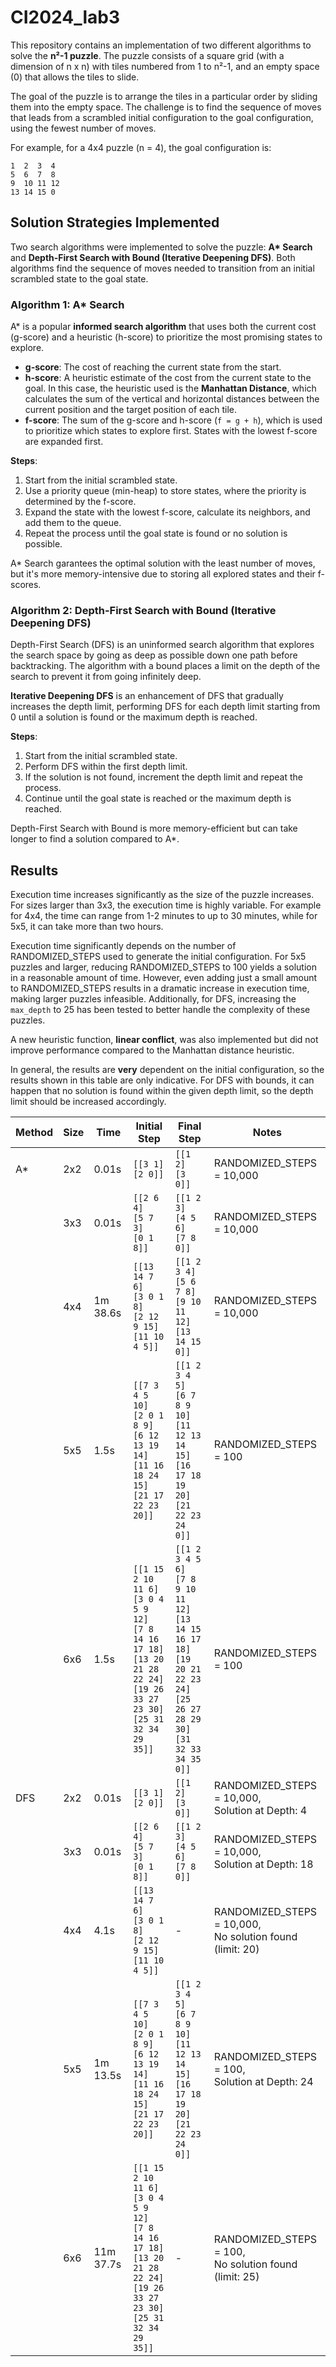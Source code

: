 # CI2024_lab3
This repository contains an implementation of two different algorithms to solve the **n²-1 puzzle**. The puzzle consists of a square grid (with a dimension of n x n) with tiles numbered from 1 to n²-1, and an empty space (0) that allows the tiles to slide.

The goal of the puzzle is to arrange the tiles in a particular order by sliding them into the empty space. The challenge is to find the sequence of moves that leads from a scrambled initial configuration to the goal configuration, using the fewest number of moves.

For example, for a 4x4 puzzle (n = 4), the goal configuration is:

  ```
  1  2  3  4
  5  6  7  8
  9  10 11 12
  13 14 15 0
  ```

## Solution Strategies Implemented

Two search algorithms were implemented to solve the puzzle: **A\* Search** and **Depth-First Search with Bound (Iterative Deepening DFS)**. Both algorithms find the sequence of moves needed to transition from an initial scrambled state to the goal state.

### Algorithm 1: A* Search
A* is a popular **informed search algorithm** that uses both the current cost (g-score) and a heuristic (h-score) to prioritize the most promising states to explore. 

- **g-score**: The cost of reaching the current state from the start.
- **h-score**: A heuristic estimate of the cost from the current state to the goal. In this case, the heuristic used is the **Manhattan Distance**, which calculates the sum of the vertical and horizontal distances between the current position and the target position of each tile.
- **f-score**: The sum of the g-score and h-score (`f = g + h`), which is used to prioritize which states to explore first. States with the lowest f-score are expanded first.

**Steps**:
1. Start from the initial scrambled state.
2. Use a priority queue (min-heap) to store states, where the priority is determined by the f-score.
3. Expand the state with the lowest f-score, calculate its neighbors, and add them to the queue.
4. Repeat the process until the goal state is found or no solution is possible.


A* Search garantees the optimal solution with the least number of moves, but it's more memory-intensive due to storing all explored states and their f-scores.

### Algorithm 2: Depth-First Search with Bound (Iterative Deepening DFS)
Depth-First Search (DFS) is an uninformed search algorithm that explores the search space by going as deep as possible down one path before backtracking. The algorithm with a bound places a limit on the depth of the search to prevent it from going infinitely deep.

**Iterative Deepening DFS** is an enhancement of DFS that gradually increases the depth limit, performing DFS for each depth limit starting from 0 until a solution is found or the maximum depth is reached.

**Steps**:
1. Start from the initial scrambled state.
2. Perform DFS within the first depth limit.
3. If the solution is not found, increment the depth limit and repeat the process.
4. Continue until the goal state is reached or the maximum depth is reached.

Depth-First Search with Bound is more memory-efficient but can take longer to find a solution compared to A*.

## Results
Execution time increases significantly as the size of the puzzle increases. For sizes larger than 3x3, the execution time is highly variable. For example for 4x4, the time can range from 1-2 minutes to up to 30 minutes, while for 5x5, it can take more than two hours. 

Execution time significantly depends on the number of RANDOMIZED_STEPS used to generate the initial configuration. For 5x5 puzzles and larger, reducing RANDOMIZED_STEPS to 100 yields a solution in a reasonable amount of time. However,  even adding just a small amount to RANDOMIZED_STEPS results in a dramatic increase in execution time, making larger puzzles infeasible. Additionally, for DFS, increasing the `max_depth` to 25 has been tested to better handle the complexity of these puzzles. 

A new heuristic function, **linear conflict**, was also implemented but did not improve performance compared to the Manhattan distance heuristic.

In general, the results are **very** dependent on the initial configuration, so the results shown in this table are only indicative. For DFS with bounds, it can happen that no solution is found within the given depth limit, so the depth limit should be increased accordingly.

| Method | Size | Time         | Initial Step                                                                                                   | Final Step                                                                                                     | Notes                                        |
|--------|------|--------------|----------------------------------------------------------------------------------------------------------------|----------------------------------------------------------------------------------------------------------------|----------------------------------------------|
| A*     | 2x2  | 0.01s        | `[[3 1]` <br> `[2 0]]`                                                                                        | `[[1 2]` <br> `[3 0]]`                                                                                        | RANDOMIZED_STEPS = 10,000                    |
|        | 3x3  | 0.01s        | `[[2 6 4]` <br> `[5 7 3]` <br> `[0 1 8]]`                                                                     | `[[1 2 3]` <br> `[4 5 6]` <br> `[7 8 0]]`                                                                     | RANDOMIZED_STEPS = 10,000                    |
|        | 4x4  | 1m 38.6s     | `[[13 14 7 6]` <br> `[3 0 1 8]` <br> `[2 12 9 15]` <br> `[11 10 4 5]]`                                         | `[[1 2 3 4]` <br> `[5 6 7 8]` <br> `[9 10 11 12]` <br> `[13 14 15 0]]`                                         | RANDOMIZED_STEPS = 10,000                    |
|        | 5x5  | 1.5s         | `[[7 3 4 5 10]` <br> `[2 0 1 8 9]` <br> `[6 12 13 19 14]` <br> `[11 16 18 24 15]` <br> `[21 17 22 23 20]]`       | `[[1 2 3 4 5]` <br> `[6 7 8 9 10]` <br> `[11 12 13 14 15]` <br> `[16 17 18 19 20]` <br> `[21 22 23 24 0]]`       | RANDOMIZED_STEPS = 100                       |
|        | 6x6  | 1.5s         | `[[1 15 2 10 11 6]` <br> `[3 0 4 5 9 12]` <br> `[7 8 14 16 17 18]` <br> `[13 20 21 28 22 24]` <br> `[19 26 33 27 23 30]` <br> `[25 31 32 34 29 35]]` | `[[1 2 3 4 5 6]` <br> `[7 8 9 10 11 12]` <br> `[13 14 15 16 17 18]` <br> `[19 20 21 22 23 24]` <br> `[25 26 27 28 29 30]` <br> `[31 32 33 34 35 0]]` | RANDOMIZED_STEPS = 100                       |
| DFS    | 2x2  | 0.01s        | `[[3 1]` <br> `[2 0]]`                                                                                        | `[[1 2]` <br> `[3 0]]`                                                                                        | RANDOMIZED_STEPS = 10,000, <br> Solution at Depth: 4          |
|        | 3x3  | 0.01s        | `[[2 6 4]` <br> `[5 7 3]` <br> `[0 1 8]]`                                                                     | `[[1 2 3]` <br> `[4 5 6]` <br> `[7 8 0]]`                                                                     | RANDOMIZED_STEPS = 10,000,<br> Solution at Depth: 18         |
|        | 4x4  | 4.1s         | `[[13 14 7 6]` <br> `[3 0 1 8]` <br> `[2 12 9 15]` <br> `[11 10 4 5]]`                                         | -                                                                                                              | RANDOMIZED_STEPS = 10,000,<br> No solution found (limit: 20) |
|        | 5x5  | 1m 13.5s     | `[[7 3 4 5 10]` <br> `[2 0 1 8 9]` <br> `[6 12 13 19 14]` <br> `[11 16 18 24 15]` <br> `[21 17 22 23 20]]`       | `[[1 2 3 4 5]` <br> `[6 7 8 9 10]` <br> `[11 12 13 14 15]` <br> `[16 17 18 19 20]` <br> `[21 22 23 24 0]]`       | RANDOMIZED_STEPS = 100, <br> Solution at Depth: 24           |
|        | 6x6  | 11m 37.7s    | `[[1 15 2 10 11 6]` <br> `[3 0 4 5 9 12]` <br> `[7 8 14 16 17 18]` <br> `[13 20 21 28 22 24]` <br> `[19 26 33 27 23 30]` <br> `[25 31 32 34 29 35]]` | -                                                                                                              | RANDOMIZED_STEPS = 100, <br> No solution found (limit: 25)   |

